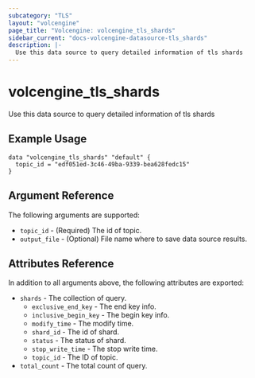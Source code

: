 ```yaml
---
subcategory: "TLS"
layout: "volcengine"
page_title: "Volcengine: volcengine_tls_shards"
sidebar_current: "docs-volcengine-datasource-tls_shards"
description: |-
  Use this data source to query detailed information of tls shards
---
```

# volcengine_tls_shards
Use this data source to query detailed information of tls shards
## Example Usage
```hcl
data "volcengine_tls_shards" "default" {
  topic_id = "edf051ed-3c46-49ba-9339-bea628fedc15"
}
```
## Argument Reference
The following arguments are supported:
* `topic_id` - (Required) The id of topic.
* `output_file` - (Optional) File name where to save data source results.

## Attributes Reference
In addition to all arguments above, the following attributes are exported:
* `shards` - The collection of query.
    * `exclusive_end_key` - The end key info.
    * `inclusive_begin_key` - The begin key info.
    * `modify_time` - The modify time.
    * `shard_id` - The id of shard.
    * `status` - The status of shard.
    * `stop_write_time` - The stop write time.
    * `topic_id` - The ID of topic.
* `total_count` - The total count of query.


